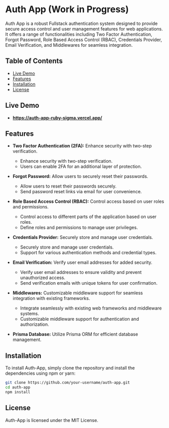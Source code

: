 # Auth App (Work in Progress)

Auth App is a robust Fullstack authentication system designed to provide secure access control and user management features for web applications. It offers a range of functionalities including Two Factor Authentication, Forgot Password, Role Based Access Control (RBAC), Credentials Provider, Email Verification, and Middlewares for seamless integration.

## Table of Contents
- [Live Demo](#live-demo)
- [Features](#features)
- [Installation](#installation)
- [License](#license)

## Live Demo
- **https://auth-app-ruby-sigma.vercel.app/**

## Features

- **Two Factor Authentication (2FA):** Enhance security with two-step verification.
  - Enhance security with two-step verification.
  - Users can enable 2FA for an additional layer of protection.

- **Forgot Password:** Allow users to securely reset their passwords.
  - Allow users to reset their passwords securely.
  - Send password reset links via email for user convenience.

- **Role Based Access Control (RBAC):** Control access based on user roles and permissions.
  - Control access to different parts of the application based on user roles.
  - Define roles and permissions to manage user privileges.
- **Credentials Provider:** Securely store and manage user credentials.
  - Securely store and manage user credentials.
  - Support for various authentication methods and credential types.
- **Email Verification:** Verify user email addresses for added security.
  - Verify user email addresses to ensure validity and prevent unauthorized access.
  - Send verification emails with unique tokens for user confirmation.
- **Middlewares:** Customizable middleware support for seamless integration with existing frameworks.
  - Integrate seamlessly with existing web frameworks and middleware systems.
  - Customizable middleware support for authentication and authorization.

- **Prisma Database:** Utilize Prisma ORM for efficient database management.

## Installation

To install Auth-App, simply clone the repository and install the dependencies using npm or yarn:

```bash
git clone https://github.com/your-username/auth-app.git
cd auth-app
npm install
```

## License
Auth-App is licensed under the MIT License.
